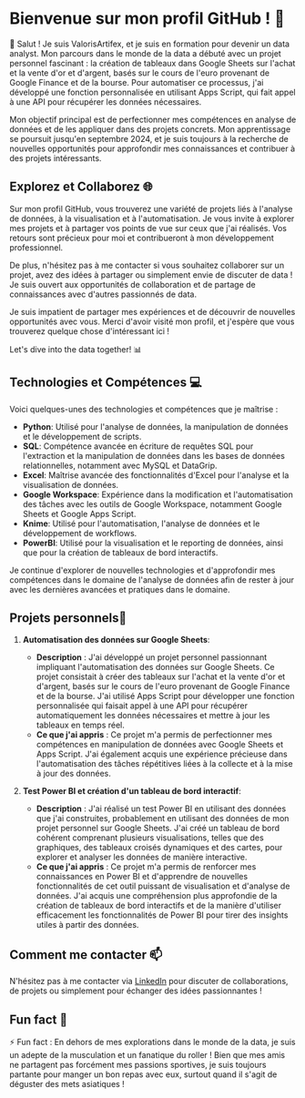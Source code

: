 # Bienvenue sur mon profil GitHub ! 🚀

👋 Salut ! Je suis ValorisArtifex, et je suis en formation pour devenir un data analyst. Mon parcours dans le monde de la data a débuté avec un projet personnel fascinant : la création de tableaux dans Google Sheets sur l'achat et la vente d'or et d'argent, basés sur le cours de l'euro provenant de Google Finance et de la bourse. Pour automatiser ce processus, j'ai développé une fonction personnalisée en utilisant Apps Script, qui fait appel à une API pour récupérer les données nécessaires.

Mon objectif principal est de perfectionner mes compétences en analyse de données et de les appliquer dans des projets concrets. Mon apprentissage se poursuit jusqu'en septembre 2024, et je suis toujours à la recherche de nouvelles opportunités pour approfondir mes connaissances et contribuer à des projets intéressants.

## Explorez et Collaborez 🌐

Sur mon profil GitHub, vous trouverez une variété de projets liés à l'analyse de données, à la visualisation et à l'automatisation. Je vous invite à explorer mes projets et à partager vos points de vue sur ceux que j'ai réalisés. Vos retours sont précieux pour moi et contribueront à mon développement professionnel.

De plus, n'hésitez pas à me contacter si vous souhaitez collaborer sur un projet, avez des idées à partager ou simplement envie de discuter de data ! Je suis ouvert aux opportunités de collaboration et de partage de connaissances avec d'autres passionnés de data.

Je suis impatient de partager mes expériences et de découvrir de nouvelles opportunités avec vous. Merci d'avoir visité mon profil, et j'espère que vous trouverez quelque chose d'intéressant ici !

Let's dive into the data together! 📊

## Technologies et Compétences 💻

Voici quelques-unes des technologies et compétences que je maîtrise :

- **Python**: Utilisé pour l'analyse de données, la manipulation de données et le développement de scripts.
- **SQL**: Compétence avancée en écriture de requêtes SQL pour l'extraction et la manipulation de données dans les bases de données relationnelles, notamment avec MySQL et DataGrip.
- **Excel**: Maîtrise avancée des fonctionnalités d'Excel pour l'analyse et la visualisation de données.
- **Google Workspace**: Expérience dans la modification et l'automatisation des tâches avec les outils de Google Workspace, notamment Google Sheets et Google Apps Script.
- **Knime**: Utilisé pour l'automatisation, l'analyse de données et le développement de workflows.
- **PowerBI**: Utilisé pour la visualisation et le reporting de données, ainsi que pour la création de tableaux de bord interactifs.

Je continue d'explorer de nouvelles technologies et d'approfondir mes compétences dans le domaine de l'analyse de données afin de rester à jour avec les dernières avancées et pratiques dans le domaine.

## Projets personnels📝

1. **Automatisation des données sur Google Sheets**:
   - **Description** : J'ai développé un projet personnel passionnant impliquant l'automatisation des données sur Google Sheets. Ce projet consistait à créer des tableaux sur l'achat et la vente d'or et d'argent, basés sur le cours de l'euro provenant de Google Finance et de la bourse. J'ai utilisé Apps Script pour développer une fonction personnalisée qui faisait appel à une API pour récupérer automatiquement les données nécessaires et mettre à jour les tableaux en temps réel.
   - **Ce que j'ai appris** : Ce projet m'a permis de perfectionner mes compétences en manipulation de données avec Google Sheets et Apps Script. J'ai également acquis une expérience précieuse dans l'automatisation des tâches répétitives liées à la collecte et à la mise à jour des données.

2. **Test Power BI et création d'un tableau de bord interactif**:
   - **Description** : J'ai réalisé un test Power BI en utilisant des données que j'ai construites, probablement en utilisant des données de mon projet personnel sur Google Sheets. J'ai créé un tableau de bord cohérent comprenant plusieurs visualisations, telles que des graphiques, des tableaux croisés dynamiques et des cartes, pour explorer et analyser les données de manière interactive.
   - **Ce que j'ai appris** : Ce projet m'a permis de renforcer mes connaissances en Power BI et d'apprendre de nouvelles fonctionnalités de cet outil puissant de visualisation et d'analyse de données. J'ai acquis une compréhension plus approfondie de la création de tableaux de bord interactifs et de la manière d'utiliser efficacement les fonctionnalités de Power BI pour tirer des insights utiles à partir des données.

## Comment me contacter 📫

N'hésitez pas à me contacter via [LinkedIn](https://www.linkedin.com/in/amel-eteiwi/) pour discuter de collaborations, de projets ou simplement pour échanger des idées passionnantes !

## Fun fact 🎉

⚡ Fun fact : En dehors de mes explorations dans le monde de la data, je suis un adepte de la musculation et un fanatique du roller ! Bien que mes amis ne partagent pas forcément mes passions sportives, je suis toujours partante pour manger un bon repas avec eux, surtout quand il s'agit de déguster des mets asiatiques !



